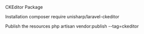 CKEditor Package

Installation
composer require unisharp/laravel-ckeditor

Publish the resources
php artisan vendor:publish --tag=ckeditor
